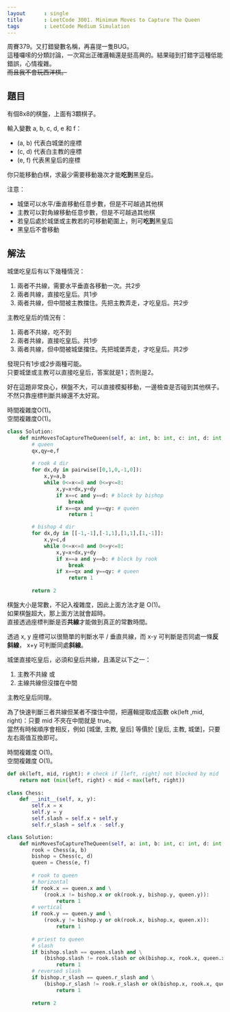 ```yaml
---
layout      : single
title       : LeetCode 3001. Minimum Moves to Capture The Queen
tags        : LeetCode Medium Simulation
---
```

周賽379。又打錯變數名稱，再喜提一隻BUG。  
這種囉嗦的分類討論，一次寫出正確邏輯還是挺高興的。結果碰到打錯字這種低能錯誤，心情複雜。  
~~而且我不會玩西洋棋。~~  

## 題目

有個8x8的棋盤，上面有3顆棋子。  

輸入變數 a, b, c, d, e 和 f：  

- (a, b) 代表白城堡的座標  
- (c, d) 代表白主教的座標  
- (e, f) 代表黑皇后的座標  

你只能移動白棋，求最少需要移動幾次才能**吃到**黑皇后。  

注意：  

- 城堡可以水平/垂直移動任意步數，但是不可越過其他棋  
- 主教可以對角線移動任意步數，但是不可越過其他棋  
- 若皇后處於城堡或主教若的可移動範圍上，則可**吃到**黑皇后  
- 黑皇后不會移動  

## 解法

城堡吃皇后有以下幾種情況：  

1. 兩者不共線，需要水平垂直各移動一次。共2步  
2. 兩者共線，直接吃皇后。共1步  
3. 兩者共線，但中間被主教擋住。先把主教弄走，才吃皇后。共2步  

主教吃皇后的情況有：  

1. 兩者不共線，吃不到  
2. 兩者共線，直接吃皇后。共1步  
3. 兩者共線，但中間被城堡擋住。先把城堡弄走，才吃皇后。共2步  

發現只有1步或2步兩種可能。  
只要城堡或主教可以直接吃皇后，答案就是1；否則是2。  

好在這題非常良心，棋盤不大，可以直接模擬移動，一邊檢查是否碰到其他棋子。不然只靠座標判斷共線還不太好寫。  

時間複雜度O(1)。  
空間複雜度O(1)。  

```python
class Solution:
    def minMovesToCaptureTheQueen(self, a: int, b: int, c: int, d: int, e: int, f: int) -> int:
        # queen
        qx,qy=e,f
        
        # rook 4 dir
        for dx,dy in pairwise([0,1,0,-1,0]):
            x,y=a,b
            while 0<=x<=8 and 0<=y<=8:
                x,y=x+dx,y+dy
                if x==c and y==d: # block by bishop
                    break
                if x==qx and y==qy: # queen
                    return 1

        # bishop 4 dir
        for dx,dy in [[-1,-1],[-1,1],[1,1],[1,-1]]:
            x,y=c,d
            while 0<=x<=8 and 0<=y<=8:
                x,y=x+dx,y+dy
                if x==a and y==b: # block by rook
                    break
                if x==qx and y==qy: # queen
                    return 1
        
        return 2
```

棋盤大小是常數，不記入複雜度，因此上面方法才是 O(1)。  
如果棋盤超大，那上面方法就會超時。  
直接透過座標判斷是否**共線**才能做到真正的常數時間。  

透過 x, y 座標可以很簡單的判斷水平 / 垂直共線，而 x-y 可判斷是否同處一條**反斜線**， x+y 可判斷同處**斜線**。  

城堡直接吃皇后，必須和皇后共線，且滿足以下之一：  

1. 主教不共線 或  
2. 主線共線但沒擋在中間  

主教吃皇后同理。  

為了快速判斷三者共線但某者不擋住中間，把邏輯提取成函數 ok(left ,mid, right)：只要 mid 不夾在中間就是 true。  
當然有時候順序會相反，例如 [城堡, 主教, 皇后] 等價於 [皇后, 主教, 城堡]，只要左右兩值互換即可。  

時間複雜度 O(1)。  
空間複雜度 O(1)。  

```python
def ok(left, mid, right): # check if [left, right] not blocked by mid
    return not (min(left, right) < mid < max(left, right))
    
class Chess:
    def __init__(self, x, y):
        self.x = x
        self.y = y
        self.slash = self.x + self.y
        self.r_slash = self.x - self.y

class Solution:
    def minMovesToCaptureTheQueen(self, a: int, b: int, c: int, d: int, e: int, f: int) -> int:
        rook = Chess(a, b)
        bishop = Chess(c, d)
        queen = Chess(e, f)
        
        # rook to queen
        # horizontal 
        if rook.x == queen.x and \
            (rook.x != bishop.x or ok(rook.y, bishop.y, queen.y)):
                return 1
        # vertical
        if rook.y == queen.y and \
            (rook.y != bishop.y or ok(rook.x, bishop.x, queen.x)):
                return 1
            
        # priest to queen
        # slash
        if bishop.slash == queen.slash and \
            (bishop.slash != rook.slash or ok(bishop.x, rook.x, queen.x)):
                return 1
        # reversed slash
        if bishop.r_slash == queen.r_slash and \
            (bishop.r_slash != rook.r_slash or ok(bishop.x, rook.x, queen.x)):
                return 1
        
        return 2
```
